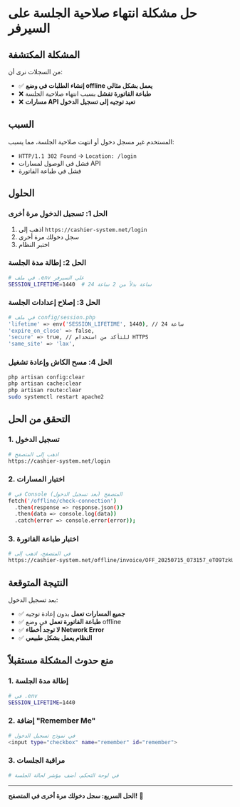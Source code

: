 # حل مشكلة انتهاء صلاحية الجلسة على السيرفر

## المشكلة المكتشفة

من السجلات نرى أن:
- ✅ **إنشاء الطلبات في وضع offline يعمل بشكل مثالي**
- ❌ **طباعة الفاتورة تفشل** بسبب انتهاء صلاحية الجلسة
- ❌ **مسارات API تعيد توجيه إلى تسجيل الدخول**

## السبب

المستخدم غير مسجل دخول أو انتهت صلاحية الجلسة، مما يسبب:
- `HTTP/1.1 302 Found` -> `Location: /login`
- فشل في الوصول لمسارات API
- فشل في طباعة الفاتورة

## الحلول

### الحل 1: تسجيل الدخول مرة أخرى
1. اذهب إلى `https://cashier-system.net/login`
2. سجل دخولك مرة أخرى
3. اختبر النظام

### الحل 2: إطالة مدة الجلسة
```bash
# في ملف .env على السيرفر
SESSION_LIFETIME=1440  # 24 ساعة بدلاً من 2 ساعة
```

### الحل 3: إصلاح إعدادات الجلسة
```bash
# في ملف config/session.php
'lifetime' => env('SESSION_LIFETIME', 1440), // 24 ساعة
'expire_on_close' => false,
'secure' => true, // للتأكد من استخدام HTTPS
'same_site' => 'lax',
```

### الحل 4: مسح الكاش وإعادة تشغيل
```bash
php artisan config:clear
php artisan cache:clear
php artisan route:clear
sudo systemctl restart apache2
```

## التحقق من الحل

### 1. تسجيل الدخول
```bash
# اذهب إلى المتصفح
https://cashier-system.net/login
```

### 2. اختبار المسارات
```bash
# في Console المتصفح (بعد تسجيل الدخول)
fetch('/offline/check-connection')
  .then(response => response.json())
  .then(data => console.log(data))
  .catch(error => console.error(error));
```

### 3. اختبار طباعة الفاتورة
```bash
# في المتصفح، اذهب إلى
https://cashier-system.net/offline/invoice/OFF_20250715_073157_eTO9TzkU
```

## النتيجة المتوقعة

بعد تسجيل الدخول:
- ✅ **جميع المسارات تعمل** بدون إعادة توجيه
- ✅ **طباعة الفاتورة تعمل** في وضع offline
- ✅ **لا توجد أخطاء Network Error**
- ✅ **النظام يعمل بشكل طبيعي**

## منع حدوث المشكلة مستقبلاً

### 1. إطالة مدة الجلسة
```bash
# في .env
SESSION_LIFETIME=1440
```

### 2. إضافة "Remember Me"
```bash
# في نموذج تسجيل الدخول
<input type="checkbox" name="remember" id="remember">
```

### 3. مراقبة الجلسات
```bash
# في لوحة التحكم، أضف مؤشر لحالة الجلسة
```

---
**الحل السريع: سجل دخولك مرة أخرى في المتصفح!** 🔐 